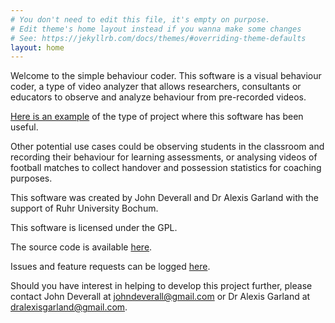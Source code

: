 ```yaml
---
# You don't need to edit this file, it's empty on purpose.
# Edit theme's home layout instead if you wanna make some changes
# See: https://jekyllrb.com/docs/themes/#overriding-theme-defaults
layout: home
---
```


Welcome to the simple behaviour coder. This software is a visual behaviour coder, a type of video analyzer that allows researchers, consultants or educators to observe and analyze behaviour from
pre-recorded videos.

[Here is an example](https://www.nytimes.com/2014/11/18/science/more-evidence-birds-can-count.html) of the type of project where this software has been useful.

Other potential use cases could be observing students in the classroom and recording their behaviour for learning assessments, or analysing videos of football
matches to collect handover and possession statistics for coaching purposes.

This software was created by John Deverall and Dr Alexis Garland with the support of Ruhr University Bochum.

This software is licensed under the GPL.

The source code is available [here](https://www.github.com/johndeverall/behaviourcoder).

Issues and feature requests can be logged [here](https://www.github.com/johndeverall/behaviourcoder/issues).

Should you have interest in helping to develop this project further, please contact John Deverall at johndeverall@gmail.com or Dr Alexis Garland at dralexisgarland@gmail.com.

